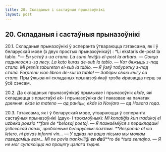 ```yaml
---
title: 20. Складаныя і састаўныя прыназоўнікі
layout: post
---
```

## 20. Складаныя і састаўныя прыназоўнікі

20.1. Складаныя прыназоўнікі ў эсперанта ўтвараюцца гэтаксама, як і ў
беларускай мове (з двух простых прыназоўнікаў) : *Li ekstaris de-post
la tablo. *— *Ён устаў з-за стала. La suno leviĝis el-post la arbaro*.
— *Сонца паднялося з-за лесу. La kato kuras de-sub la tablo*. — *Кот
бяжыць з-пад стала. Mi prenis tabureton el-sub la tablo. — Я ўзяў
табурэтку з-пад стала. Forprenu vian libron de-sur la tablo!* —
*Забяры сваю кнігу са стала.* Пры ўжыванні складаных прыназоўнікаў
трэба кіравацца перш за ўсё сэнсам.

20.2. Да складаных прыназоўнікаў прымыкае і прыназоўнік *ekde,* які
складаецца з прыстаўкі *ek-* і прыназоўніка *de* і паказвае на
пачатак дзеяння: *ekde la mateno* — *ад раніцы, ekde la Novjaro*
— *ад Новага года.*

20.3. Гэтаксама, як і ў беларускай мове, утвараюцца ў эсперанта
састаўныя прыназоўнікі (двух- і трохмоўныя): *Mi konatiĝis kun
tradukoj el uzbeka poezio **fare de **belosaj poetoj*. — *Я
пазнаёміўся з перакладамі ўзбекскай паэзіі, зробленымі
беларускімі паэтамі. **Responde al **via letero, ni povas informi
vin*... — *У адказ на ваша пісьмо мы можам паведаміць вам... Mi ne
povis trankviliĝi **en**** ****da****ŭ****ro de **tuta semajno*. — *Я
не мог супакоіцца на працягу цэлага тыдня.*

